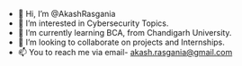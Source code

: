 - 👋 Hi, I’m @AkashRasgania
- 👀 I’m interested in Cybersecurity Topics.
- 🌱 I’m currently learning BCA, from Chandigarh University.
- 💞️ I’m looking to collaborate on projects and Internships. 
- 📫 You to reach me via email- akash.rasgania@gmail.com

<!---
AkashRasgania/AkashRasgania is a ✨ special ✨ repository because its `README.md` (this file) appears on your GitHub profile.
You can click the Preview link to take a look at your changes.
--->
